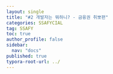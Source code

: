 ```yaml
---
layout: single
title: "#2 개발자는 뭐하니? - 금융권 취뽀편"
categories: SSAFYCIAL
tag: SSAFY
toc: true
author_profile: false
sidebar:
  nav: "docs"  
published: true
typora-root-url: ../
---
```

